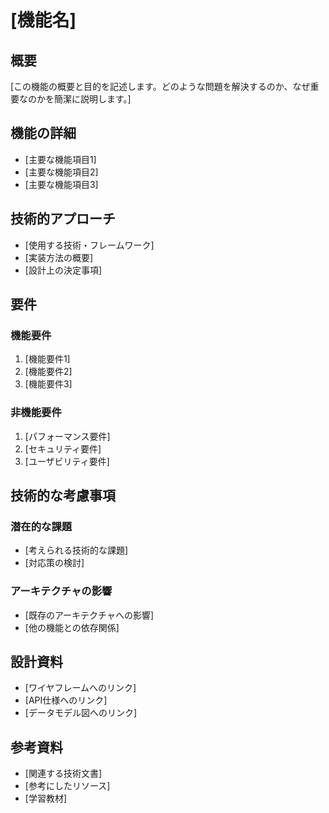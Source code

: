 # [機能名]

## 概要

[この機能の概要と目的を記述します。どのような問題を解決するのか、なぜ重要なのかを簡潔に説明します。]

## 機能の詳細

- [主要な機能項目1]
- [主要な機能項目2]
- [主要な機能項目3]

## 技術的アプローチ

- [使用する技術・フレームワーク]
- [実装方法の概要]
- [設計上の決定事項]

## 要件

### 機能要件

1. [機能要件1]
2. [機能要件2]
3. [機能要件3]

### 非機能要件

1. [パフォーマンス要件]
2. [セキュリティ要件]
3. [ユーザビリティ要件]

## 技術的な考慮事項

### 潜在的な課題

- [考えられる技術的な課題]
- [対応策の検討]

### アーキテクチャの影響

- [既存のアーキテクチャへの影響]
- [他の機能との依存関係]

## 設計資料

- [ワイヤフレームへのリンク]
- [API仕様へのリンク]
- [データモデル図へのリンク]

## 参考資料

- [関連する技術文書]
- [参考にしたリソース]
- [学習教材]
